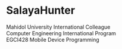 # SalayaHunter

Mahidol University International Colleague  
Computer Engineering International Program  
EGCI428 Mobile Device Programming  

